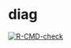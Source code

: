 
# diag

<!-- badges: start -->
[![R-CMD-check](https://github.com/ThinkR-open/golem-shinylive/actions/workflows/R-CMD-check.yaml/badge.svg)](https://github.com/ThinkR-open/golem-shinylive/actions/workflows/R-CMD-check.yaml)
<!-- badges: end -->
